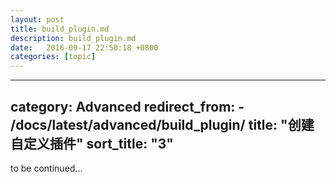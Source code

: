 ```yaml
---
layout: post
title: build_plugin.md
description: build_plugin.md
date:   2016-09-17 22:50:18 +0800 
categories: [topic]
---
```

---
category: Advanced
redirect_from:
    - /docs/latest/advanced/build_plugin/
title: "创建自定义插件"
sort_title: "3"
---

to be continued...


